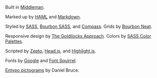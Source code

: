 Built in [Middleman](http://middlemanapp.com/).

Marked up by [HAML](http://haml.info/) and [Markdown](http://daringfireball.net/projects/markdown/).

Styled by [SASS](http://sass-lang.com/), [Bourbon SASS](http://bourbon.io), and [Compass](http://compass-style.org/). Grids by [Bourbon Neat](http://neat.bourbon.io).

Responsive design by [The Goldilocks Approach](http://goldilocksapproach.com/). Colors by [SASS Color Palettes](https://github.com/FearMediocrity/sass-color-palettes/).

Scripted by [Zepto](http://zeptojs.com/), [Head.js](http://headjs.com/), and [Highlight.js](http://softwaremaniacs.org/soft/highlight/en/).

Fonts by [Google](http://www.google.com/fonts/specimen/Cabin) and [Font Squirrel](http://www.fontsquirrel.com/fonts/Chunkfive).

[Entypo pictograms](http://www.entypo.com) by Daniel Bruce.
